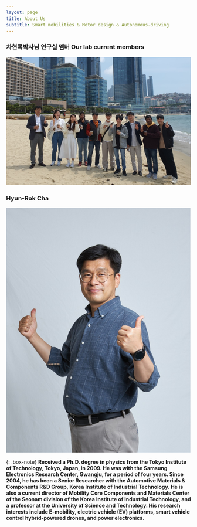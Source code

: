 ```yaml
---
layout: page
title: About Us
subtitle: Smart mobilities & Motor design & Autonomous-driving
---
```

### 차현록박사님 연구실 멤버 Our lab current members

![labpic](https://github.com/hrchalab/hrchalab.github.io/blob/master/assets/img/Aboutus_small.jpg?raw=true)

### Hyun-Rok Cha
![hrcha](https://github.com/hrchalab/hrchalab.github.io/blob/master/assets/img/hrcha.png?raw=true)

{: .box-note}
**Received a Ph.D. degree in physics from the Tokyo Institute of Technology, Tokyo, Japan, in 2009. He was with the Samsung Electronics Research Center, Gwangju, for a period of four years. Since 2004, he has been a Senior Researcher with the Automotive Materials \& Components R\&D Group, Korea Institute of Industrial Technology. He is also a current director of Mobility Core Components and Materials Center of the Seonam division of the Korea Institute of Industrial Technology, and a professor at the University of Science and Technology. His research interests include E-mobility, electric vehicle (EV) platforms, smart vehicle control hybrid-powered drones, and power electronics.**
